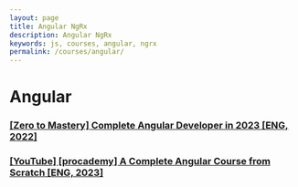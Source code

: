 ```yaml
---
layout: page
title: Angular NgRx
description: Angular NgRx
keywords: js, courses, angular, ngrx
permalink: /courses/angular/
---
```


# Angular

### [[Zero to Mastery] Complete Angular Developer in 2023 [ENG, 2022]](https://github.com/webmakaka/Complete-Angular-Developer)

### [[YouTube] [procademy] A Complete Angular Course from Scratch [ENG, 2023]](https://github.com/webmakaka/A-Complete-Angular-Course-from-Scratch)
